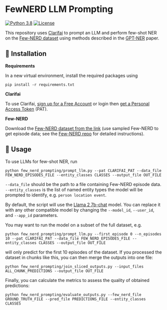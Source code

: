 # FewNERD LLM Prompting

[![Python 3.8](https://img.shields.io/badge/python-3.8+-blue.svg)](https://www.python.org/downloads/release/python-380/) 
[![License](https://img.shields.io/badge/license-MIT-blue.svg)](https://github.com/lisskor/few-nerd-prompting/blob/main/LICENSE)

This repository uses [Clarifai](https://www.clarifai.com/) to prompt an LLM and perform few-shot NER on the [Few-NERD dataset](https://aclanthology.org/2021.acl-long.248/) using methods described in the [GPT-NER](https://github.com/ShuheWang1998/GPT-NER) paper. 

## 🚀 Installation

**Requirements**

In a new virtual environment, install the required packages using
```
pip install -r requirements.txt
```

**Clarifai**

To use Clarifai, [sign up for a Free Account](https://clarifai.com/signup) or login then [get a Personal Access Token](https://docs.clarifai.com/clarifai-basics/authentication/personal-access-tokens/) (PAT).

**Few-NERD**

Download the [Few-NERD dataset from the link](https://ningding97.github.io/fewnerd/) 
(use sampled Few-NERD to get episode data; see the [Few-NERD repo](https://github.com/thunlp/Few-NERD) for detailed instructions).

## 💪 Usage
To use LLMs for few-shot NER, run
```
python few_nerd_prompting/prompt_llm.py --pat CLARIFAI_PAT --data_file FEW_NERD_EPISODES_FILE --entity_classes CLASSES --output_file OUT_FILE
```

`--data_file` should be the path to a file containing Few-NERD episode data. 
`--entity_classes` is the list of named entity types the model will be prompted to identify, e.g. `person location event`.

By default, the script will use the [Llama 2 7b-chat](https://clarifai.com/meta/Llama-2/models/llama2-7b-chat) model.
You can replace it with any other compatible model by changing the `--model_id`, `--user_id`, and `--app_id` parameters.

You may want to run the model on a subset of the full dataset, e.g.

```
python few_nerd_prompting/prompt_llm.py --first_episode 0 --n_episodes 10 --pat CLARIFAI_PAT --data_file FEW_NERD_EPISODES_FILE --entity_classes CLASSES --output_file OUT_FILE
```

will only predict for the first 10 episodes of the dataset. If you processed the dataset in chunks like this, 
you can then merge the outputs into one file:

```
python few_nerd_prompting/join_sliced_outputs.py --input_files ALL_CHUNK_PREDICTIONS --output_file OUT_FILE
```

Finally, you can calculate the metrics to assess the quality of obtained predictions:

```
python few_nerd_prompting/evaluate_outputs.py --few_nerd_file GROUND_TRUTH_FILE --pred_file PREDICTIONS_FILE --entity_classes CLASSES
```
